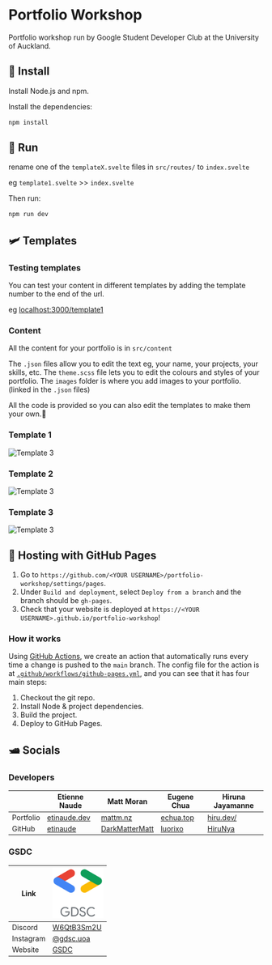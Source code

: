 # Portfolio Workshop

Portfolio workshop run by Google Student Developer Club at the University of Auckland.

## 🚗 Install

Install Node.js and npm.

Install the dependencies:

```bash
npm install
```

## 👟 Run

rename one of the `templateX.svelte` files in `src/routes/` to `index.svelte`

eg `template1.svelte` >> `index.svelte`

Then run:

```bash
npm run dev
```

## 🛩️ Templates

### Testing templates

You can test your content in different templates by adding the template number to the end of the url.

eg [localhost:3000/template1](localhost:3000/template1)

### Content

All the content for your portfolio is in `src/content`

The `.json` files allow you to edit the text eg, your name, your projects, your skills, etc.
The `theme.scss` file lets you to edit the colours and styles of your portfolio.
The `images` folder is where you add images to your portfolio. (linked in the `.json` files)

All the code is provided so you can also edit the templates to make them your own.🙂

### Template 1

![Template 3](./resources/template1.gif)

### Template 2

![Template 3](./resources/template2.gif)

### Template 3

![Template 3](./resources/template3.gif)

## 🚀 Hosting with GitHub Pages

1. Go to `https://github.com/<YOUR USERNAME>/portfolio-workshop/settings/pages`.
1. Under `Build and deployment`, select `Deploy from a branch` and the branch should be `gh-pages`.
1. Check that your website is deployed at `https://<YOUR USERNAME>.github.io/portfolio-workshop`!

### How it works

Using [GitHub Actions](https://github.com/features/actions), we create an action that automatically runs every time a change is pushed to the `main` branch. The config file for the action is at [`.github/workflows/github-pages.yml`](.github/workflows/github-pages.yml), and you can see that it has four main steps:

1. Checkout the git repo.
1. Install Node & project dependencies.
1. Build the project.
1. Deploy to GitHub Pages.

## 🛥️ Socials

### Developers

|           | Etienne Naude                           | Matt Moran                                          | Eugene Chua                           | Hiruna Jayamanne                      |
| --------- | --------------------------------------- | --------------------------------------------------- | ------------------------------------- | ------------------------------------- |
| Portfolio | [etinaude.dev](https://etinaude.dev)    | [mattm.nz](https://mattm.nz/)                       | [echua.top](https://echua.top)        | [hiru.dev/](https://hiru.dev/)        |
| GitHub    | [etinaude](https://github.com/etinaude) | [DarkMatterMatt](https://github.com/DarkMatterMatt) | [luorixo](https://github.com/luorixo) | [HiruNya](https://github.com/HiruNya) |

### GSDC

| Link      | <img width="100px" src="./resources/gdsc%20logo.webp">         |
| --------- | -------------------------------------------------------------- |
| Discord   | [W6QtB3Sm2U](https://discord.gg/W6QtB3Sm2U)                    |
| Instagram | [@gdsc.uoa](https://www.instagram.com/gdsc.uoa/)               |
| Website   | [GSDC](https://gdsc.community.dev/the-university-of-auckland/) |
